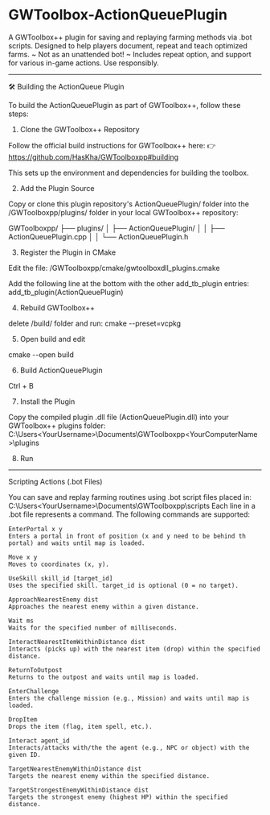 # GWToolbox-ActionQueuePlugin
A GWToolbox++ plugin for saving and replaying farming methods via .bot scripts. Designed to help players document, repeat and teach optimized farms. ~ Not as an unattended bot! ~ Includes repeat option, and support for various in-game actions. Use responsibly.

---------------------------------------------------------------------------------------------------------------------------------------------
🛠️ Building the ActionQueue Plugin

To build the ActionQueuePlugin as part of GWToolbox++, follow these steps:

1. Clone the GWToolbox++ Repository

Follow the official build instructions for GWToolbox++ here:
👉 https://github.com/HasKha/GWToolboxpp#building

This sets up the environment and dependencies for building the toolbox.

2. Add the Plugin Source

Copy or clone this plugin repository's ActionQueuePlugin/ folder into the /GWToolboxpp/plugins/ folder in your local GWToolbox++ repository:

GWToolboxpp/
├── plugins/
│   ├── ActionQueuePlugin/
│   │   ├── ActionQueuePlugin.cpp
│   │   └── ActionQueuePlugin.h

3. Register the Plugin in CMake

Edit the file: 
/GWToolboxpp/cmake/gwtoolboxdll_plugins.cmake

Add the following line at the bottom with the other add_tb_plugin entries:
add_tb_plugin(ActionQueuePlugin)

4. Rebuild GWToolbox++

delete /build/ folder and run:
cmake --preset=vcpkg

5. Open build and edit

cmake --open build

6. Build ActionQueuePlugin

Ctrl + B

7. Install the Plugin

Copy the compiled plugin .dll file (ActionQueuePlugin.dll) into your GWToolbox++ plugins folder: 
C:\Users\<YourUsername>\Documents\GWToolboxpp\<YourComputerName>\plugins

8. Run
---------------------------------------------------------------------------------------------------------------------------------------------
Scripting Actions (.bot Files)

You can save and replay farming routines using .bot script files placed in:
C:\Users\<YourUsername>\Documents\GWToolboxpp\scripts
Each line in a .bot file represents a command. The following commands are supported:

    EnterPortal x y
    Enters a portal in front of position (x and y need to be behind th portal) and waits until map is loaded.

    Move x y
    Moves to coordinates (x, y).

    UseSkill skill_id [target_id]
    Uses the specified skill. target_id is optional (0 = no target).

    ApproachNearestEnemy dist
    Approaches the nearest enemy within a given distance.

    Wait ms
    Waits for the specified number of milliseconds.

    InteractNearestItemWithinDistance dist
    Interacts (picks up) with the nearest item (drop) within the specified distance.

    ReturnToOutpost
    Returns to the outpost and waits until map is loaded.

    EnterChallenge
    Enters the challenge mission (e.g., Mission) and waits until map is loaded.

    DropItem
    Drops the item (flag, item spell, etc.).

    Interact agent_id
    Interacts/attacks with/the the agent (e.g., NPC or object) with the given ID.

    TargetNearestEnemyWithinDistance dist
    Targets the nearest enemy within the specified distance.

    TargetStrongestEnemyWithinDistance dist
    Targets the strongest enemy (highest HP) within the specified distance.
